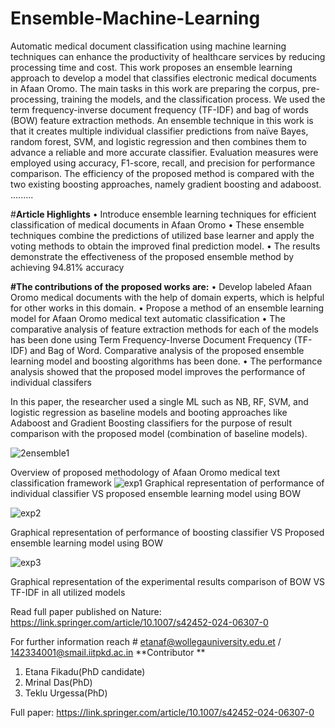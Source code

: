 # Ensemble-Machine-Learning
Automatic medical document classification using machine learning techniques can enhance the productivity of healthcare services by reducing processing time and cost. This work proposes an ensemble learning approach to develop a 
model that classifies electronic medical documents in Afaan Oromo. The main tasks in this work are preparing the corpus, pre-processing, training the models, and the classification process. We used the term frequency-inverse document 
frequency (TF-IDF) and bag of words (BOW) feature extraction methods. An ensemble technique in this work is that it 
creates multiple individual classifier predictions from naïve Bayes, random forest, SVM, and logistic regression and then 
combines them to advance a reliable and more accurate classifier. Evaluation measures were employed using accuracy, 
F1-score, recall, and precision for performance comparison. The efficiency of the proposed method is compared with 
the two existing boosting approaches, namely gradient boosting and adaboost.
.........

#**Article Highlights**
• Introduce ensemble learning techniques for efficient classification of medical documents in Afaan Oromo
• These ensemble techniques combine the predictions of utilized base learner and apply the voting methods to 
obtain the improved final prediction model.
• The results demonstrate the effectiveness of the proposed ensemble method by achieving 94.81% accuracy

**#The contributions of the proposed works are:**
• Develop labeled Afaan Oromo medical documents with the help of domain experts, which is helpful for other 
works in this domain.
• Propose a method of an ensemble learning model for Afaan Oromo medical text automatic classification
• The comparative analysis of feature extraction methods for each of the models has been done using Term Frequency-Inverse Document Frequency (TF-IDF) and Bag of Word.
Comparative analysis of the proposed ensemble learning model and boosting algorithms has been done.
• The performance analysis showed that the proposed model improves the performance of individual classifers

In this paper, the researcher used a single ML such as NB, RF, SVM, and logistic regression as baseline models and booting approaches like Adaboost and Gradient Boosting classifiers for the purpose of result comparison with the proposed model (combination of baseline models).

![2ensemble1](https://github.com/user-attachments/assets/59be7536-4d98-4f1c-9886-68f4bd5fb63a)

Overview of proposed methodology of Afaan Oromo medical text classification framework
![exp1](https://github.com/user-attachments/assets/53b6f870-f102-4bd7-bea3-f3110f33007d)
Graphical representation of performance of individual classifier VS proposed ensemble learning model using BOW

![exp2](https://github.com/user-attachments/assets/048aa1ae-8db6-499a-bd62-c7026f4b25ac)

Graphical representation of performance of boosting classifier VS Proposed ensemble learning model using BOW

![exp3](https://github.com/user-attachments/assets/8fc14f31-f28b-4345-bf47-392170617021)
 
Graphical representation of the experimental results comparison of BOW VS TF-IDF in all utilized models

Read full paper published on Nature: https://link.springer.com/article/10.1007/s42452-024-06307-0

For further information reach # etanaf@wollegauniversity.edu.et / 142334001@smail.iitpkd.ac.in
**Contributor **
1. Etana Fikadu(PhD candidate)
2. Mrinal Das(PhD)
3. Teklu Urgessa(PhD)
   
Full paper: https://link.springer.com/article/10.1007/s42452-024-06307-0
